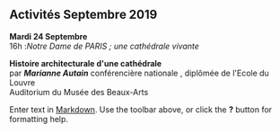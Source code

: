 ## Activités Septembre 2019  



**Mardi 24 Septembre**  
16h :_Notre Dame de PARIS ; une cathédrale vivante_  

**Histoire architecturale d'une cathédrale**  
par **_Marianne Autain_** conférencière nationale , diplômée de l'Ecole du Louvre  
Auditorium du Musée des Beaux-Arts

















  





 

  




 










 




Enter text in [Markdown](http://daringfireball.net/projects/markdown/). Use the toolbar above, or click the **?** button for formatting help.
